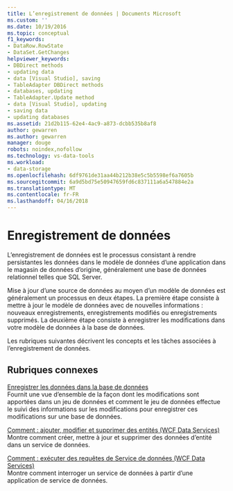 ```yaml
---
title: L’enregistrement de données | Documents Microsoft
ms.custom: ''
ms.date: 10/19/2016
ms.topic: conceptual
f1_keywords:
- DataRow.RowState
- DataSet.GetChanges
helpviewer_keywords:
- DBDirect methods
- updating data
- data [Visual Studio], saving
- TableAdapter DBDirect methods
- databases, updating
- TableAdapter.Update method
- data [Visual Studio], updating
- saving data
- updating databases
ms.assetid: 21d2b115-62e4-4ac9-a873-dcbb535b8af8
author: gewarren
ms.author: gewarren
manager: douge
robots: noindex,nofollow
ms.technology: vs-data-tools
ms.workload:
- data-storage
ms.openlocfilehash: 6df9761de31aa44b212b38e5c5b5598ef6a7605b
ms.sourcegitcommit: 6a9d5bd75e50947659fd6c837111a6a547884e2a
ms.translationtype: MT
ms.contentlocale: fr-FR
ms.lasthandoff: 04/16/2018
---
```

# <a name="saving-data"></a>Enregistrement de données
L’enregistrement de données est le processus consistant à rendre persistantes les données dans le modèle de données d’une application dans le magasin de données d’origine, généralement une base de données relationnel telles que SQL Server.  
  
 Mise à jour d’une source de données au moyen d’un modèle de données est généralement un processus en deux étapes. La première étape consiste à mettre à jour le modèle de données avec de nouvelles informations : nouveaux enregistrements, enregistrements modifiés ou enregistrements supprimés. La deuxième étape consiste à enregistrer les modifications dans votre modèle de données à la base de données.  
  
 Les rubriques suivantes décrivent les concepts et les tâches associées à l’enregistrement de données.  
  
## <a name="related-topics"></a>Rubriques connexes  
[Enregistrer les données dans la base de données](../data-tools/save-data-back-to-the-database.md)  
 Fournit une vue d’ensemble de la façon dont les modifications sont apportées dans un jeu de données et comment le jeu de données effectue le suivi des informations sur les modifications pour enregistrer ces modifications sur une base de données.  
  
[Comment : ajouter, modifier et supprimer des entités (WCF Data Services)](/dotnet/framework/data/wcf/how-to-add-modify-and-delete-entities-wcf-data-services)  
Montre comment créer, mettre à jour et supprimer des données d’entité dans un service de données.  
  
[Comment : exécuter des requêtes de Service de données (WCF Data Services)](/dotnet/framework/data/wcf/how-to-execute-data-service-queries-wcf-data-services)  
Montre comment interroger un service de données à partir d’une application de service de données.  
